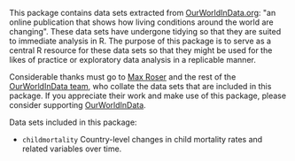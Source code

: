
<!-- README.md is generated from README.Rmd. Please edit that file -->
This package contains data sets extracted from [OurWorldInData.org](https://ourworldindata.org): "an online publication that shows how living conditions around the world are changing". These data sets have undergone tidying so that they are suited to immediate analysis in R. The purpose of this package is to serve as a central R resource for these data sets so that they might be used for the likes of practice or exploratory data analysis in a replicable manner.

Considerable thanks must go to [Max Roser](http://www.maxroser.com/about/) and the rest of the [OurWorldInData team](https://ourworldindata.org/about/), who collate the data sets that are included in this package. If you appreciate their work and make use of this package, please consider supporting [OurWorldInData](https://ourworldindata.org/support/).

Data sets included in this package:

-   `childmortality` Country-level changes in child mortality rates and related variables over time.
